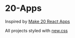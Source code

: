 # 20-Apps

Inspired by [Make 20 React Apps](https://learn.chrisoncode.io/courses/make-20-react-apps)

All projects styled with [new.css](https://newcss.net/)
